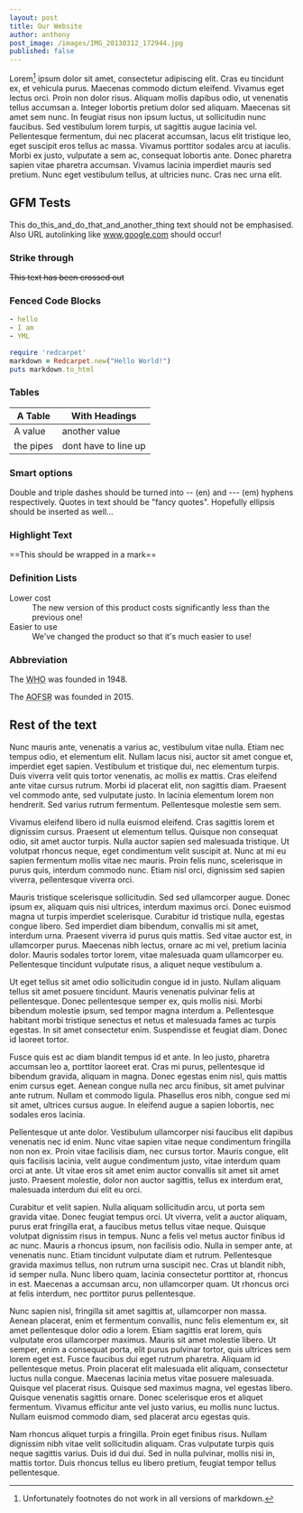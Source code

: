 ```yaml
---
layout: post
title: Our Website
author: anthony
post_image: /images/IMG_20130312_172944.jpg 
published: false
---
```


Lorem[^1] ipsum dolor sit amet, consectetur adipiscing elit. Cras eu tincidunt ex, et vehicula purus. Maecenas commodo dictum eleifend. Vivamus eget lectus orci. Proin non dolor risus. Aliquam mollis dapibus odio, ut venenatis tellus accumsan a. Integer lobortis pretium dolor sed aliquam. Maecenas sit amet sem nunc. In feugiat risus non ipsum luctus, ut sollicitudin nunc faucibus. Sed vestibulum lorem turpis, ut sagittis augue lacinia vel. Pellentesque fermentum, dui nec placerat accumsan, lacus elit tristique leo, eget suscipit eros tellus ac massa. Vivamus porttitor sodales arcu at iaculis. Morbi ex justo, vulputate a sem ac, consequat lobortis ante. Donec pharetra sapien vitae pharetra accumsan. Vivamus lacinia imperdiet mauris sed pretium. Nunc eget vestibulum tellus, at ultricies nunc. Cras nec urna elit.



## GFM Tests

This do_this_and_do_that_and_another_thing text should not be emphasised. Also URL autolinking like www.google.com should occur!

### Strike through
~~This text has been crossed out~~

### Fenced Code Blocks

```yaml
- hello
- I am
- YML
```

```ruby
require 'redcarpet'
markdown = Redcarpet.new("Hello World!")
puts markdown.to_html
```

### Tables


| A Table | With Headings |
| ------- | ------------- |
| A value | another value |
| the pipes | dont have to line up |

### Smart options

Double and triple dashes should be turned into -- (en) and --- (em) hyphens respectively. Quotes in text should be "fancy quotes". Hopefully ellipsis should be inserted as well...

### Highlight Text

==This should be wrapped in a mark==

### Definition Lists

<dl>
  <dt>Lower cost</dt>
  <dd>The new version of this product costs significantly less than the previous one!</dd>
  <dt>Easier to use</dt>
  <dd>We've changed the product so that it's much easier to use!</dd>
</dl>


### Abbreviation
The <abbr title="World Health Organization">WHO</abbr> was founded in 1948.

The <abbr title="Another One For Some Reason">AOFSR</abbr> was founded in 2015.


## Rest of the text


Nunc mauris ante, venenatis a varius ac, vestibulum vitae nulla. Etiam nec tempus odio, et elementum elit. Nullam lacus nisi, auctor sit amet congue et, imperdiet eget sapien. Vestibulum et tristique dui, nec elementum turpis. Duis viverra velit quis tortor venenatis, ac mollis ex mattis. Cras eleifend ante vitae cursus rutrum. Morbi id placerat elit, non sagittis diam. Praesent vel commodo ante, sed vulputate justo. In lacinia elementum lorem non hendrerit. Sed varius rutrum fermentum. Pellentesque molestie sem sem.

Vivamus eleifend libero id nulla euismod eleifend. Cras sagittis lorem et dignissim cursus. Praesent ut elementum tellus. Quisque non consequat odio, sit amet auctor turpis. Nulla auctor sapien sed malesuada tristique. Ut volutpat rhoncus neque, eget condimentum velit suscipit at. Nunc at mi eu sapien fermentum mollis vitae nec mauris. Proin felis nunc, scelerisque in purus quis, interdum commodo nunc. Etiam nisl orci, dignissim sed sapien viverra, pellentesque viverra orci.

Mauris tristique scelerisque sollicitudin. Sed sed ullamcorper augue. Donec ipsum ex, aliquam quis nisi ultrices, interdum maximus orci. Donec euismod magna ut turpis imperdiet scelerisque. Curabitur id tristique nulla, egestas congue libero. Sed imperdiet diam bibendum, convallis mi sit amet, interdum urna. Praesent viverra id purus quis mattis. Sed vitae auctor est, in ullamcorper purus. Maecenas nibh lectus, ornare ac mi vel, pretium lacinia dolor. Mauris sodales tortor lorem, vitae malesuada quam ullamcorper eu. Pellentesque tincidunt vulputate risus, a aliquet neque vestibulum a.

Ut eget tellus sit amet odio sollicitudin congue id in justo. Nullam aliquam tellus sit amet posuere tincidunt. Mauris venenatis pulvinar felis at pellentesque. Donec pellentesque semper ex, quis mollis nisi. Morbi bibendum molestie ipsum, sed tempor magna interdum a. Pellentesque habitant morbi tristique senectus et netus et malesuada fames ac turpis egestas. In sit amet consectetur enim. Suspendisse et feugiat diam. Donec id laoreet tortor.

Fusce quis est ac diam blandit tempus id et ante. In leo justo, pharetra accumsan leo a, porttitor laoreet erat. Cras mi purus, pellentesque id bibendum gravida, aliquam in magna. Donec egestas enim nisl, quis mattis enim cursus eget. Aenean congue nulla nec arcu finibus, sit amet pulvinar ante rutrum. Nullam et commodo ligula. Phasellus eros nibh, congue sed mi sit amet, ultrices cursus augue. In eleifend augue a sapien lobortis, nec sodales eros lacinia.

Pellentesque ut ante dolor. Vestibulum ullamcorper nisi faucibus elit dapibus venenatis nec id enim. Nunc vitae sapien vitae neque condimentum fringilla non non ex. Proin vitae facilisis diam, nec cursus tortor. Mauris congue, elit quis facilisis lacinia, velit augue condimentum justo, vitae interdum quam orci at ante. Ut vitae eros sit amet enim auctor convallis sit amet sit amet justo. Praesent molestie, dolor non auctor sagittis, tellus ex interdum erat, malesuada interdum dui elit eu orci.

Curabitur et velit sapien. Nulla aliquam sollicitudin arcu, ut porta sem gravida vitae. Donec feugiat tempus orci. Ut viverra, velit a auctor aliquam, purus erat fringilla erat, a faucibus metus tellus vitae neque. Quisque volutpat dignissim risus in tempus. Nunc a felis vel metus auctor finibus id ac nunc. Mauris a rhoncus ipsum, non facilisis odio. Nulla in semper ante, at venenatis nunc. Etiam tincidunt vulputate diam et rutrum. Pellentesque gravida maximus tellus, non rutrum urna suscipit nec. Cras ut blandit nibh, id semper nulla. Nunc libero quam, lacinia consectetur porttitor at, rhoncus in est. Maecenas a accumsan arcu, non ullamcorper quam. Ut rhoncus orci at felis interdum, nec porttitor purus pellentesque.

Nunc sapien nisl, fringilla sit amet sagittis at, ullamcorper non massa. Aenean placerat, enim et fermentum convallis, nunc felis elementum ex, sit amet pellentesque dolor odio a lorem. Etiam sagittis erat lorem, quis vulputate eros ullamcorper maximus. Mauris sit amet molestie libero. Ut semper, enim a consequat porta, elit purus pulvinar tortor, quis ultrices sem lorem eget est. Fusce faucibus dui eget rutrum pharetra. Aliquam id pellentesque metus. Proin placerat elit malesuada elit aliquam, consectetur luctus nulla congue. Maecenas lacinia metus vitae posuere malesuada. Quisque vel placerat risus. Quisque sed maximus magna, vel egestas libero. Quisque venenatis sagittis ornare. Donec scelerisque eros et aliquet fermentum. Vivamus efficitur ante vel justo varius, eu mollis nunc luctus. Nullam euismod commodo diam, sed placerat arcu egestas quis.

Nam rhoncus aliquet turpis a fringilla. Proin eget finibus risus. Nullam dignissim nibh vitae velit sollicitudin aliquam. Cras vulputate turpis quis neque sagittis varius. Duis id dui dui. Sed in nulla pulvinar, mollis nisi in, mattis tortor. Duis rhoncus tellus eu libero pretium, feugiat tempor tellus pellentesque.


[^1]: Unfortunately footnotes do not work in all versions of markdown.
